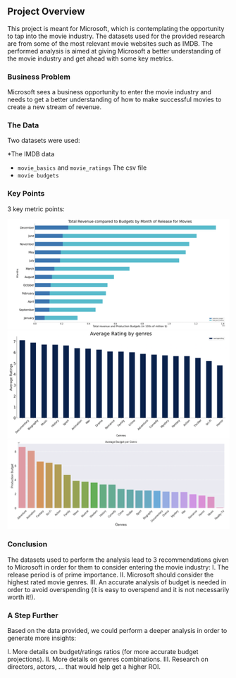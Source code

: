 

## Project Overview

This project is meant for Microsoft, which is contemplating the opportunity to tap into the movie industry. The datasets used for the provided research are from some of the most relevant movie websites such as IMDB.  The performed analysis is aimed at giving Microsoft a better understanding of the movie industry and get ahead with some key metrics. 

### Business Problem 

Microsoft sees a business opportunity to enter the movie industry and needs to get a better understanding of how to make successful movies to create a new stream of revenue.

### The Data

Two datasets were used:

*The IMDB data
  * `movie_basics` and `movie_ratings` 
The csv file
  * `movie budgets`

### Key Points

3 key metric points:

![](P1%20images/Tot%20Rev%20per%20genre.png)
![](P1%20images/Avg%20Ratings%20per%20genre.png)
![](P1%20images/Avg%20Budget%20per%20genre.png)


### Conclusion

The datasets used to perform the analysis lead to 3 recommendations given to Microsoft in order for them to consider entering the movie industry: 
I. The release period is of prime importance.
II. Microsoft should consider the highest rated movie genres.
III. An accurate analysis of budget is needed in order to avoid overspending (it is easy to overspend and it is not necessarily worth it!).

### A Step Further

Based on the data provided, we could perform a deeper analysis in order to generate more insights:

I. More details on budget/ratings ratios (for more accurate budget projections). 
II. More details on genres combinations.
III. Research on directors, actors, ... that would help get a higher ROI.


